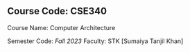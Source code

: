 ## Course Code: **CSE340**

Course Name: Computer Architecture

Semester Code: *Fall 2023*
Faculty: STK [Sumaiya Tanjil Khan]
